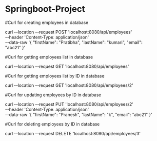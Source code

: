 # Springboot-Project

#Curl for creating employees in database


curl --location --request POST 'localhost:8080/api/employees' \
--header 'Content-Type: application/json' \
--data-raw '{
    "firstName": "Pratibha",
    "lastName": "kumari",
    "email": "abc21"
}'


#Curl for getting employees list in database

curl --location --request GET 'localhost:8080/api/employees'



#Curl for getting employees list by ID in database

curl --location --request GET 'localhost:8080/api/employees/2'



#Curl for updating employees by ID in database

curl --location --request PUT 'localhost:8080/api/employees/2' \
--header 'Content-Type: application/json' \
--data-raw '{
    "firstName": "Pranesh",
    "lastName": "k",
    "email": "abc21"
}'



#Curl for deleting employees by ID in database


curl --location --request DELETE 'localhost:8080/api/employees/3'
